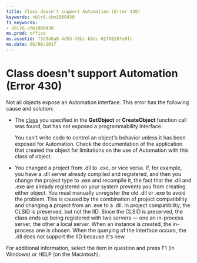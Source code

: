 ```yaml
---
title: Class doesn't support Automation (Error 430)
keywords: vblr6.chm1000430
f1_keywords:
- vblr6.chm1000430
ms.prod: office
ms.assetid: f3d5d8a8-4d53-f8bc-b5dc-62f0820fe8fc
ms.date: 06/08/2017
---
```



# Class doesn't support Automation (Error 430)

Not all objects expose an Automation interface. This error has the following cause and solution:



- The [class](../../Glossary/vbe-glossary.md#class) you specified in the **GetObject** or **CreateObject** function call was found, but has not exposed a programmability interface.
    
    You can't write code to control an object's behavior unless it has been exposed for Automation. Check the documentation of the application that created the object for limitations on the use of Automation with this class of object.
    
- You changed a project from .dll to .exe, or vice versa. If, for example, you have a .dll server already compiled and registered, and then you change the project type to .exe and recompile it, the fact that the .dll and .exe are already registered on your system prevents you from creating either object. You must manually unregister the old .dll or .exe to avoid the problem. This is caused by the combination of project compatibility and changing a project from an .exe to a .dll. In project compatibility, the CLSID is preserved, but not the IID. Since the CLSID is preserved, the class ends up being registered with two servers — one an in-process server, the other a local server. When an instance is created, the in-process one is chosen. When the querying of the interface occurs, the .dll does not support the IID because it's new.
    

For additional information, select the item in question and press F1 (in Windows) or HELP (on the Macintosh).

